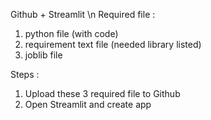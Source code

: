 Github + Streamlit \n
Required file : 
1. python file (with code)
2. requirement text file (needed library listed)
3. joblib file

Steps : 
1. Upload these 3 required file to Github
2. Open Streamlit and create app
